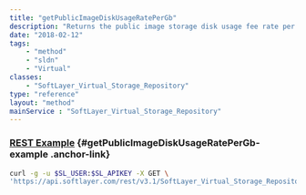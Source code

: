 ```yaml
---
title: "getPublicImageDiskUsageRatePerGb"
description: "Returns the public image storage disk usage fee rate per gigabyte. "
date: "2018-02-12"
tags:
    - "method"
    - "sldn"
    - "Virtual"
classes:
    - "SoftLayer_Virtual_Storage_Repository"
type: "reference"
layout: "method"
mainService : "SoftLayer_Virtual_Storage_Repository"
---
```


### [REST Example](#getPublicImageDiskUsageRatePerGb-example) <a href="/article/rest/"><i class="fas fa-question"></i></a> {#getPublicImageDiskUsageRatePerGb-example .anchor-link} 
```bash
curl -g -u $SL_USER:$SL_APIKEY -X GET \
'https://api.softlayer.com/rest/v3.1/SoftLayer_Virtual_Storage_Repository/{SoftLayer_Virtual_Storage_RepositoryID}/getPublicImageDiskUsageRatePerGb'
```
